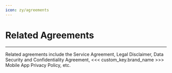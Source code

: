```yaml
---
icon: zy/agreements
---
```

# Related Agreements
---

Related agreements include the Service Agreement, Legal Disclaimer, Data Security and Confidentiality Agreement, <<< custom_key.brand_name >>> Mobile App Privacy Policy, etc.